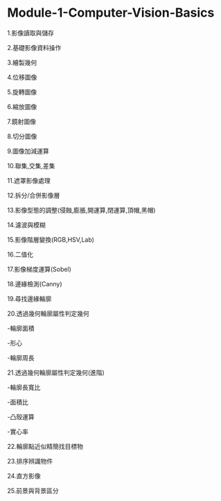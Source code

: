 # Module-1-Computer-Vision-Basics


1.影像讀取與儲存

2.基礎影像資料操作

3.繪製幾何

4.位移圖像

5.旋轉圖像

6.縮放圖像

7.鏡射圖像

8.切分圖像

9.圖像加減運算

10.聯集,交集,差集

11.遮罩影像處理

12.拆分/合併影像層

13.影像型態的調整(侵蝕,膨脹,開運算,閉運算,頂帽,黑帽)

14.濾波與模糊

15.影像階層變換(RGB,HSV,Lab)

16.二值化

17.影像梯度運算(Sobel)

18.邊緣檢測(Canny)

19.尋找邊緣輪廓

20.透過幾何輪廓屬性判定幾何
  
  -輪廓面積
  
  -形心
  
  -輪廓周長

21.透過幾何輪廓屬性判定幾何(進階)

  -輪廓長寬比
  
  -面積比
  
  -凸殼運算
  
  -實心率

22.輪廓點近似精簡找目標物

23.排序辨識物件

24.直方影像

25.前景與背景區分





